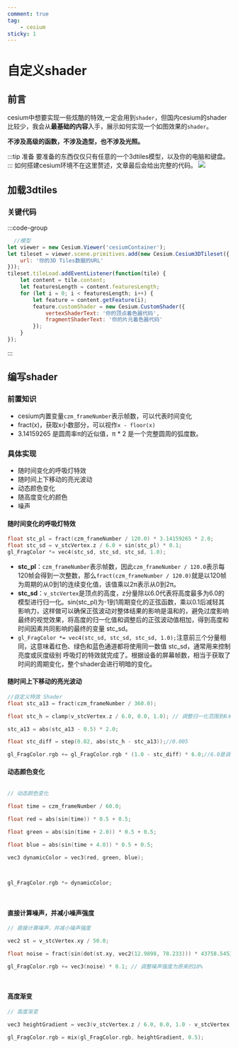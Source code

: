 ```yaml
---
comment: true
tag:
    - cesium
sticky: 1
---
```

# 自定义shader
## 前言
cesium中想要实现一些炫酷的特效,一定会用到`shader`，但国内cesium的shader比较少，我会从**最基础的内容**入手，展示如何实现一个如图效果的`shader`。

**不涉及高级的函数，不涉及造型，也不涉及光照。**



:::tip 准备
要准备的东西仅仅只有任意的一个3dtiles模型，以及你的电脑和键盘。
:::
如何搭建cesium环境不在这里赘述，文章最后会给出完整的代码。
![](/Pasted%20image%2020240611181542%202.png)
## 加载3dtiles
### 关键代码
:::code-group
```js
  //模型
let viewer = new Cesium.Viewer('cesiumContainer');
let tileset = viewer.scene.primitives.add(new Cesium.Cesium3DTileset({
    url: '你的3D Tiles数据的URL'
}));
tileset.tileLoad.addEventListener(function(tile) {
    let content = tile.content;
    let featuresLength = content.featuresLength;
    for (let i = 0; i < featuresLength; i++) {
        let feature = content.getFeature(i);
        feature.customShader = new Cesium.CustomShader({
            vertexShaderText: '你的顶点着色器代码',
            fragmentShaderText: '你的片元着色器代码'
        });
    }
});

```
:::

## 编写shader
### 前置知识
- cesium内置变量`czm_frameNumber`表示帧数，可以代表时间变化
- fract(x)，获取x小数部分，可以视作`x - floor(x)`
- 3.14159265 是圆周率π的近似值，π * 2 是一个完整圆周的弧度数。

### 具体实现
- 随时间变化的呼吸灯特效
- 随时间上下移动的亮光波动
- 动态颜色变化
- 随高度变化的颜色
- 噪声
#### 随时间变化的呼吸灯特效
```c
float stc_pl = fract(czm_frameNumber / 120.0) * 3.14159265 * 2.0;
float stc_sd = v_stcVertex.z / 6.0 + sin(stc_pl) * 0.1;
gl_FragColor *= vec4(stc_sd, stc_sd, stc_sd, 1.0);
```
- **stc_pl**：`czm_frameNumber`表示帧数，因此`czm_frameNumber / 120.0`表示每120帧会得到一次整数，那么`fract(czm_frameNumber / 120.0)`就是以120帧为周期的从0到1的连续变化值，该值乘以2π表示从0到2π。
- **stc_sd**：`v_stcVertex`是顶点的高度，z分量除以6.0代表将高度最多为6.0的模型进行归一化。sin(stc_pl)为-1到1周期变化的正弦函数，乘以0.1后减轻其影响力，这样做可以确保正弦波动对整体结果的影响是温和的，避免过度影响最终的视觉效果，将高度的归一化值和调整后的正弦波动值相加，得到高度和时间因素共同影响的最终的变量 stc_sd。
- `gl_FragColor *= vec4(stc_sd, stc_sd, stc_sd, 1.0);`注意前三个分量相同，这意味着红色、绿色和蓝色通道都将使用同一数值 stc_sd，通常用来控制亮度或灰度级别
呼吸灯的特效就完成了。根据设备的屏幕帧数，相当于获取了时间的周期变化，整个shader会进行明暗的变化。
#### 随时间上下移动的亮光波动
```c
//自定义特效 Shader
float stc_a13 = fract(czm_frameNumber / 360.0);

float stc_h = clamp(v_stcVertex.z / 6.0, 0.0, 1.0); // 调整归一化范围到6米

stc_a13 = abs(stc_a13 - 0.5) * 2.0;

float stc_diff = step(0.02, abs(stc_h - stc_a13));//0.005

gl_FragColor.rgb += gl_FragColor.rgb * (1.0 - stc_diff) * 6.0;//6.0是调整亮度的倍数
```
#### 动态颜色变化
```c
  
// 动态颜色变化

float time = czm_frameNumber / 60.0;

float red = abs(sin(time)) * 0.5 + 0.5;

float green = abs(sin(time + 2.0)) * 0.5 + 0.5;

float blue = abs(sin(time + 4.0)) * 0.5 + 0.5;

vec3 dynamicColor = vec3(red, green, blue);

  

gl_FragColor.rgb *= dynamicColor;

  
```
#### 直接计算噪声，并减小噪声强度
```c
// 直接计算噪声，并减小噪声强度

vec2 st = v_stcVertex.xy / 50.0;

float noise = fract(sin(dot(st.xy, vec2(12.9898, 78.233))) * 43758.5453123);

gl_FragColor.rgb += vec3(noise) * 0.1; // 调整噪声强度为原来的10%

  
```
#### 高度渐变
```c
// 高度渐变

vec3 heightGradient = vec3(v_stcVertex.z / 6.0, 0.0, 1.0 - v_stcVertex.z / 6.0); // 调整归一化范围到6米

gl_FragColor.rgb = mix(gl_FragColor.rgb, heightGradient, 0.5);
```